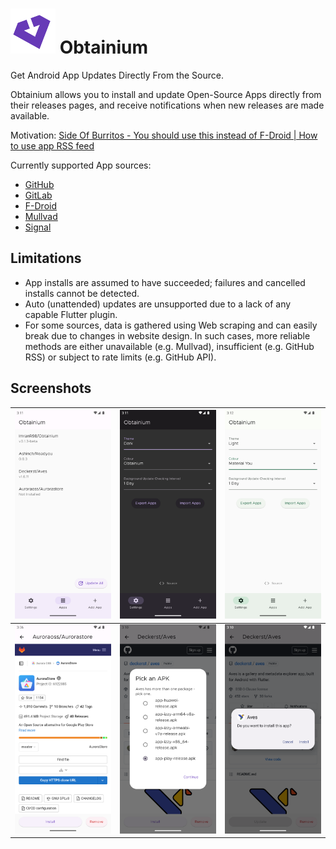 # ![Obtainium Icon](./android/app/src/main/res/drawable/ic_notification.png) Obtainium

Get Android App Updates Directly From the Source.

Obtainium allows you to install and update Open-Source Apps directly from their releases pages, and receive notifications when new releases are made available.

Motivation: [Side Of Burritos - You should use this instead of F-Droid | How to use app RSS feed](https://youtu.be/FFz57zNR_M0)

Currently supported App sources:
- [GitHub](https://github.com/)
- [GitLab](https://gitlab.com/)
- [F-Droid](https://f-droid.org/)
- [Mullvad](https://mullvad.net/en/)
- [Signal](https://signal.org/)

## Limitations
- App installs are assumed to have succeeded; failures and cancelled installs cannot be detected.
- Auto (unattended) updates are unsupported due to a lack of any capable Flutter plugin.
- For some sources, data is gathered using Web scraping and can easily break due to changes in website design. In such cases, more reliable methods are either unavailable (e.g. Mullvad), insufficient (e.g. GitHub RSS) or subject to rate limits (e.g. GitHub API).

## Screenshots

| <img src="./screenshots/1.apps.png" alt="Apps Page" /> | <img src="./screenshots/2.dark_theme.png" alt="Dark Theme" />           | <img src="./screenshots/3.material_you.png" alt="Material You" />    |
| ------------------------------------------------------ | ----------------------------------------------------------------------- | -------------------------------------------------------------------- |
| <img src="./screenshots/4.app.png" alt="App Page" />   | <img src="./screenshots/5.apk_picker.png" alt="Multiple APK Support" /> | <img src="./screenshots/6.apk_install.png" alt="App Installation" /> |
